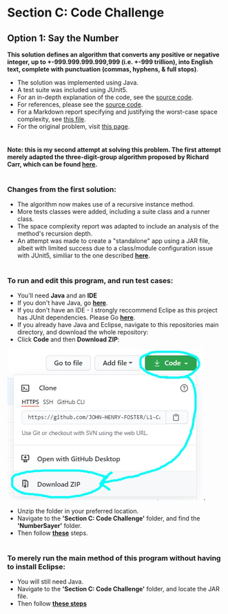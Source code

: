 <h1>Section C: Code Challenge</h1>

## Option 1: Say the Number

**This solution defines an algorithm that converts any positive or negative integer, up to +-999.999.999.999,999 (i.e. +-999 trillion), into English text, complete with punctuation (commas, hyphens, & full stops)**.

* The solution was implemented using Java.
* A test suite was included using JUnit5.
* For an in-depth explanation of the code, see the [source code](https://github.com/J-E-Foster/Hyperiondev-Take-Home-Test-Take-2/tree/main/Section%20C:%20Code%20Challenge/SayTheNumber/src/numbersayer).
* For references, please see the [source code](https://github.com/J-E-Foster/Hyperiondev-Take-Home-Test-Take-2/tree/main/Section%20C:%20Code%20Challenge/SayTheNumber/src/numbersayer).
* For a Markdown report specifying and justifying the worst-case space complexity, see [this file](REPORT.md).
* For the original problem, visit [this page](https://edabit.com/challenge/4E9gTrRWErpTCA2FQ).<br /><br />

#### Note: this is my second attempt at solving this problem. The first attempt merely adapted the three-digit-group algorithm proposed by Richard Carr, which can be found [**here**](http://www.blackwasp.co.uk/NumberToWords.aspx).<br /><br />

### Changes from the first solution:

* The algorithm now makes use of a recursive instance method.
* More tests classes were added, including a suite class and a runner class.
* The space complexity report was adapted to include an analysis of the method's recursion depth.
* An attempt was made to create a "standalone" app using a JAR file, albeit with limited success due to a class/module configuration issue with JUnit5, similiar to the one described [**here**](https://github.com/junit-team/junit5/issues/2147).<br /><br />

### To run and edit this program, and run test cases:

* You'll need **Java** and an **IDE**
* If you don't have Java, go [**here**](RUNME.md#how-to-install-java).
* If you don't have an IDE - I strongly reccommend Eclipe as this project has JUnit dependencies. Please Go [**here**](RUNME.md#how-to-install-eclipse).
* If you already have Java and Eclipse, navigate to this repositories main directory, and download the whole   repository: 
* Click **Code** and then **Download ZIP**:

![](Github-images/0.jpg).
	
* Unzip the folder in your preferred location.
* Navigate to the **'Section C: Code Challenge'** folder, and find the **'NumberSayer'** folder.
* Then follow [**these**](RUNME.md#how-to-run-the-program-in-eclipse) steps.<br /><br />

### To merely run the main method of this program without having to install Eclipse:

* You will still need Java.
* Navigate to the **'Section C: Code Challenge'** folder, and locate the JAR file.
* Then follow [**these steps**](RUNJAR.md)

